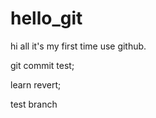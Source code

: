 # hello_git
hi all
 it's my first time use github.
 
 git commit test;
 
 learn revert;

 
 test branch